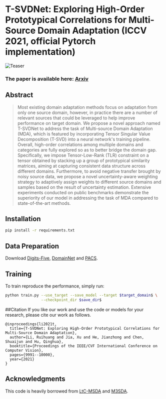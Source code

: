 # T-SVDNet: Exploring High-Order Prototypical Correlations for Multi-Source Domain Adaptation (ICCV 2021, official Pytorch implementation)
![Teaser](docs/framework_.png)
### The paper is available here: [Arxiv](https://arxiv.org/abs/2107.14447)
<!-- <br> -->
## Abstract
>Most existing domain adaptation methods focus on adaptation from only one source domain, however, in practice there are a number of relevant sources that could be leveraged to help improve performance on target domain. We propose a novel approach named T-SVDNet to address the task of Multi-source Domain Adaptation (MDA), which is featured by incorporating Tensor Singular Value Decomposition (T-SVD) into a neural network's training pipeline. Overall, high-order correlations among multiple domains and categories are fully explored so as to better bridge the domain gap. Specifically, we impose Tensor-Low-Rank (TLR) constraint on a tensor obtained by stacking up a group of prototypical similarity matrices, aiming at capturing consistent data structure across different domains. Furthermore, to avoid negative transfer brought by noisy source data, we propose a novel uncertainty-aware weighting strategy to adaptively assign weights to different source domains and samples based on the result of uncertainty estimation. Extensive experiments conducted on public benchmarks demonstrate the superiority of our model in addressing the task of MDA compared to state-of-the-art methods.

## Installation
```bash
pip install -r requirements.txt
```
## Data Preparation
Download [Digits-Five](https://drive.google.com/open?id=1A4RJOFj4BJkmliiEL7g9WzNIDUHLxfmm), [DomainNet](http://ai.bu.edu/M3SDA/) and [PACS](https://github.com/MachineLearning2020/Homework3-PACS).

## Training 
To train reproduce the performance, simply run:
```bash
python train.py --use_target --save_model --target $target_domain$ \
                --checkpoint_dir $save_dir$
```

##Citation
If you like our work and use the code or models for your research, please cite our work as follows.
```
@inproceedings{li2021t,
  title={T-SVDNet: Exploring High-Order Prototypical Correlations for Multi-Source Domain Adaptation},
  author={Li, Ruihuang and Jia, Xu and He, Jianzhong and Chen, Shuaijun and Hu, Qinghua},
  booktitle={Proceedings of the IEEE/CVF International Conference on Computer Vision},
  pages={9991--10000},
  year={2021}
}
```

## Acknowledgments
This code is heavily borrowed from [LtC-MSDA](https://github.com/ChrisAllenMing/LtC-MSDA) and [M3SDA](https://github.com/VisionLearningGroup/VisionLearningGroup.github.io/tree/master/M3SDA/code_MSDA_digit).  
